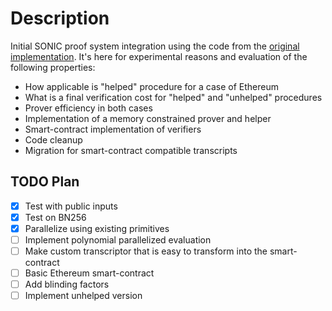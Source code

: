 # Description 

Initial SONIC proof system integration using the code from the [original implementation](https://github.com/zknuckles/sonic.git). It's here for experimental reasons and evaluation of the following properties:

- How applicable is "helped" procedure for a case of Ethereum
- What is a final verification cost for "helped" and "unhelped" procedures
- Prover efficiency in both cases
- Implementation of a memory constrained prover and helper
- Smart-contract implementation of verifiers
- Code cleanup
- Migration for smart-contract compatible transcripts

## TODO Plan

- [x] Test with public inputs
- [x] Test on BN256 
- [x] Parallelize using existing primitives
- [ ] Implement polynomial parallelized evaluation
- [ ] Make custom transcriptor that is easy to transform into the smart-contract
- [ ] Basic Ethereum smart-contract
- [ ] Add blinding factors
- [ ] Implement unhelped version